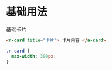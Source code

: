 # 基础用法

基础卡片

```html
<n-card title="卡片"> 卡片内容 </n-card>
```

```css
.n-card {
  max-width: 300px;
}
```
